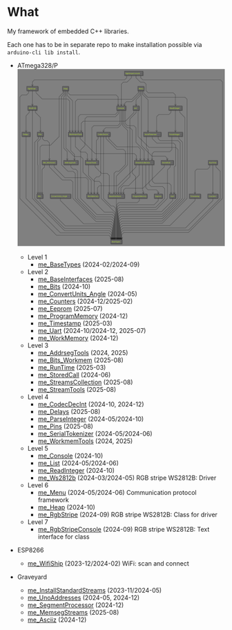 # What

My framework of embedded C++ libraries.

Each one has to be in separate repo to make installation possible
via `arduino-cli lib install`.

* ATmega328/P
  ![Dependency graph][Dependency graph]
  * Level 1
    * [me_BaseTypes][me_BaseTypes] (2024-02/2024-09)
  * Level 2
    * [me_BaseInterfaces][me_BaseInterfaces] (2025-08)
    * [me_Bits][me_Bits] (2024-10)
    * [me_ConvertUnits_Angle][me_ConvertUnits_Angle] (2024-05)
    * [me_Counters][me_Counters] (2024-12/2025-02)
    * [me_Eeprom][me_Eeprom] (2025-07)
    * [me_ProgramMemory][me_ProgramMemory] (2024-12)
    * [me_Timestamp][me_Timestamp] (2025-03)
    * [me_Uart][me_Uart] (2024-10/2024-12, 2025-07)
    * [me_WorkMemory][me_WorkMemory] (2024-12)
  * Level 3
    * [me_AddrsegTools][me_AddrsegTools] (2024, 2025)
    * [me_Bits_Workmem][me_Bits_Workmem] (2025-08)
    * [me_RunTime][me_RunTime] (2025-03)
    * [me_StoredCall][me_StoredCall] (2024-06)
    * [me_StreamsCollection][me_StreamsCollection] (2025-08)
    * [me_StreamTools][me_StreamTools] (2025-08)
  * Level 4
    * [me_CodecDecInt][me_CodecDecInt] (2024-10, 2024-12)
    * [me_Delays][me_Delays] (2025-08)
    * [me_ParseInteger][me_ParseInteger] (2024-05/2024-10)
    * [me_Pins][me_Pins] (2025-08)
    * [me_SerialTokenizer][me_SerialTokenizer] (2024-05/2024-06)
    * [me_WorkmemTools][me_WorkmemTools] (2024, 2025)
  * Level 5
    * [me_Console][me_Console] (2024-10)
    * [me_List][me_List] (2024-05/2024-06)
    * [me_ReadInteger][me_ReadInteger] (2024-10)
    * [me_Ws2812b][me_Ws2812b] (2024-03/2024-05) RGB stripe WS2812B: Driver
  * Level 6
    * [me_Menu][me_Menu] (2024-05/2024-06) Communication protocol framework
    * [me_Heap][me_Heap] (2024-10)
    * [me_RgbStripe][me_RgbStripe] (2024-09) RGB stripe WS2812B: Class for driver
  * Level 7
    * [me_RgbStripeConsole][me_RgbStripeConsole] (2024-09) RGB stripe WS2812B: Text interface for class

* ESP8266
  * [me_WifiShip][me_WifiShip] (2023-12/2024-02) WiFi: scan and connect

* Graveyard
  * [me_InstallStandardStreams][me_InstallStandardStreams] (2023-11/2024-05)
  * [me_UnoAddresses][me_UnoAddresses] (2024-05, 2024-12)
  * [me_SegmentProcessor][me_SegmentProcessor] (2024-12)
  * [me_MemsegStreams][me_MemsegStreams] (2025-08)
  * [me_Asciiz][me_Asciiz] (2024-12)

[Dependency graph]: https://raw.githubusercontent.com/martin-eden/Embedded_Crafts/master/Parts/My%20AVR%20framework.svg

[me_BaseTypes]: https://github.com/martin-eden/Embedded-me_BaseTypes

[me_BaseInterfaces]: https://github.com/martin-eden/Embedded-me_BaseInterfaces
[me_Bits]: https://github.com/martin-eden/Embedded-me_Bits
[me_ConvertUnits_Angle]: https://github.com/martin-eden/Embedded-me_ConvertUnits_Angle
[me_Counters]: https://github.com/martin-eden/Embedded-me_Counters
[me_Eeprom]: https://github.com/martin-eden/Embedded-me_Eeprom
[me_ProgramMemory]: https://github.com/martin-eden/Embedded-me_ProgramMemory
[me_Timestamp]: https://github.com/martin-eden/Embedded-me_Timestamp
[me_Uart]: https://github.com/martin-eden/Embedded-me_Uart
[me_WorkMemory]: https://github.com/martin-eden/Embedded-me_WorkMemory

[me_AddrsegTools]: https://github.com/martin-eden/Embedded-me_AddrsegTools
[me_Bits_Workmem]: https://github.com/martin-eden/Embedded-me_Bits_Workmem
[me_RunTime]: https://github.com/martin-eden/Embedded-me_RunTime
[me_StoredCall]: https://github.com/martin-eden/Embedded-me_StoredCall
[me_StreamsCollection]: https://github.com/martin-eden/Embedded-me_StreamsCollection
[me_StreamTools]: https://github.com/martin-eden/Embedded-me_StreamTools

[me_CodecDecInt]: https://github.com/martin-eden/Embedded-me_CodecDecInt
[me_Delays]: https://github.com/martin-eden/Embedded-me_Delays
[me_ParseInteger]: https://github.com/martin-eden/Embedded-me_ParseInteger
[me_Pins]: https://github.com/martin-eden/Embedded-me_Pins
[me_SerialTokenizer]: https://github.com/martin-eden/Embedded-me_SerialTokenizer
[me_WorkmemTools]: https://github.com/martin-eden/Embedded-me_WorkmemTools

[me_Console]: https://github.com/martin-eden/Embedded-me_Console
[me_List]: https://github.com/martin-eden/Embedded-me_List
[me_ReadInteger]: https://github.com/martin-eden/Embedded-me_ReadInteger
[me_Ws2812b]: https://github.com/martin-eden/Embedded-me_Ws2812b

[me_Heap]: https://github.com/martin-eden/Embedded-me_Heap
[me_Menu]: https://github.com/martin-eden/Embedded-me_Menu
[me_RgbStripe]: https://github.com/martin-eden/Embedded-me_RgbStripe

[me_RgbStripeConsole]: https://github.com/martin-eden/Embedded-me_RgbStripeConsole

[me_WifiShip]: https://github.com/martin-eden/Embedded-me_WifiShip

[me_InstallStandardStreams]: https://github.com/martin-eden/Embedded-me_InstallStandardStreams
[me_UnoAddresses]: https://github.com/martin-eden/Embedded-me_UnoAddresses
[me_SegmentProcessor]: https://github.com/martin-eden/Embedded-me_SegmentProcessor
[me_MemsegStreams]: https://github.com/martin-eden/Embedded-me_MemsegStreams
[me_Asciiz]: https://github.com/martin-eden/Embedded-me_Asciiz
